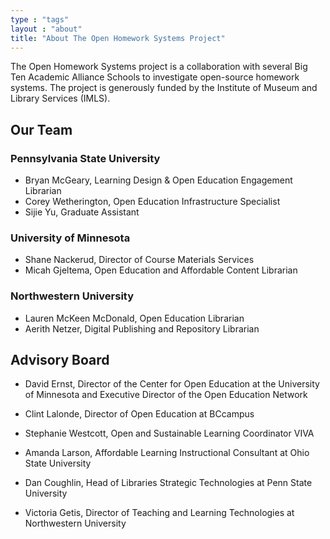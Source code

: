 ```yaml
---
type : "tags"
layout : "about"
title: "About The Open Homework Systems Project"
---
```


The Open Homework Systems project is a collaboration with several Big Ten Academic Alliance Schools to investigate open-source homework systems. The project is generously funded by the Institute of Museum and Library Services (IMLS).

## Our Team

### Pennsylvania State University

- Bryan McGeary, Learning Design & Open Education Engagement Librarian​
- Corey Wetherington, Open Education Infrastructure Specialist​
- Sijie Yu, Graduate Assistant​

### University of Minnesota

- Shane Nackerud, Director of Course Materials Services​
- Micah Gjeltema, Open Education and Affordable Content Librarian

### Northwestern University​

- Lauren McKeen McDonald, Open Education Librarian​
- Aerith Netzer, Digital Publishing and Repository Librarian

## Advisory Board

- David Ernst​, Director of the Center for Open Education at the University of Minnesota and Executive Director of the Open Education Network​

- Clint Lalonde​, Director of Open Education at BCcampus​

- Stephanie Westcott, Open and Sustainable Learning Coordinator VIVA​

- Amanda Larson​, Affordable Learning Instructional Consultant at Ohio State University​

- Dan Coughlin​, Head of Libraries Strategic Technologies at Penn State University​

- Victoria Getis​, Director of Teaching and Learning Technologies at Northwestern University
